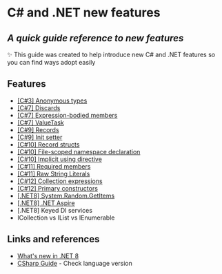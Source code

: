 # C# and .NET new features
## _A quick guide reference to new features_

✨ This guide was created to help introduce new C# and .NET features so you can find ways adopt easily 

## Features

- [[C#3] Anonymous types](CSharpNewFeatures/Docs/CSharp3/AnonymousTypes.md)
- [[C#7] Discards](CSharpNewFeatures/Docs/CSharp7/Discards.md)
- [[C#7] Expression-bodied members](CSharpNewFeatures/Docs/CSharp7/ExpressionBodiedMembers.md)
- [[C#7] ValueTask](CSharpNewFeatures/Docs/CSharp7/ValueTask.md)
- [[C#9] Records](CSharpNewFeatures/Docs/CSharp9/Records.md)
- [[C#9] Init setter](CSharpNewFeatures/Docs/CSharp9/InitSetter.md)
- [[C#10] Record structs](CSharpNewFeatures/Docs/CSharp10/RecordStructs.md)
- [[C#10] File-scoped namespace declaration](CSharpNewFeatures/Docs/CSharp10/FileScopedNamespace.md)
- [[C#10] Implicit using directive](CSharpNewFeatures/Docs/CSharp10/ImplicitUsingDirective.md)
- [[C#11] Required members](CSharpNewFeatures/Docs/CSharp11/Required.md)
- [[C#11] Raw String Literals](CSharpNewFeatures/Docs/CSharp11/RawStringLiterals.md)
- [[C#12] Collection expressions](CSharpNewFeatures/Docs/CSharp12/CollectionExpressions.md)
- [[C#12] Primary constructors](CSharpNewFeatures/Docs/CSharp12/PrimaryConstructors.md)
- [[.NET8] System.Random.GetItems](CSharpNewFeatures/Docs/DotNet8/SystemRandom.md)
- [[.NET8] .NET Aspire](CSharpNewFeatures/Docs/DotNet8/Aspire.md)
- [.NET8] Keyed DI services
- ICollection vs IList vs IEnumerable

## Links and references

- [What's new in .NET 8](https://learn.microsoft.com/en-us/dotnet/core/whats-new/dotnet-8)
- [CSharp Guide](https://learn.microsoft.com/en-us/dotnet/csharp/language-reference/configure-language-version) - Check language version

